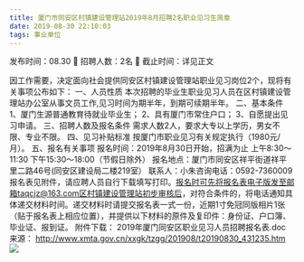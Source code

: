 ```yaml
---
title: 厦门市同安区村镇建设管理站2019年8月招聘2名职业见习生简章
date: 2019-08-30 22:10:03
tags: 事业单位
---
```

发布时间：08.30   🌟   招聘人数：2名   🌈   截止时间：详见正文
<!-- more -->
因工作需要，决定面向社会提供同安区村镇建设管理站职业见习岗位2个，现将有关事项公布如下：
一、人员性质
本次招聘的毕业生职业见习人员在区村镇建设管理站办公室从事文员工作,见习时间为期半年，到期可续期半年。
二、基本条件
1、厦门生源普通教育待就业毕业生；
2、具有厦门市常住户口；
3、自愿提出见习申请。
三、招聘人数及报名条件
需求人数2人，要求大专以上学历，男女不限、专业不限。
四、见习补贴标准
按厦门市职业见习有关规定执行（1980元/月）。
五、报名有关事项
报名时间：2019年8月30日开始，招满为止
上午8:30～11:30
下午15:30～18:00（节假日除外）
报名地点：厦门市同安区祥平街道祥平里二路46号(同安区建设局二楼219室）
联系人：小朱咨询电话：0592-7360009
报名表见附件，请应聘人员自行下载填写打印。报名时可先将报名表电子版发至邮箱taqcjz@163.com区村镇建设管理站初步审核后，对符合条件的，将电话通知具体递交材料时间。递交材料时请提交报名表一式一份，近期1寸免冠同版相片1张（贴于报名表上相应位置），并提供以下材料的原件及复印件：身份证、户口簿、毕业证、报到证。
附件下载：
2019年厦门同安区职业见习人员招聘报名表.doc
来源：
http://www.xmta.gov.cn/xxgk/tzgg/201908/t20190830_431235.htm
 
 ![](https://cdn.weiweiblog.cn/20181015134814.png)